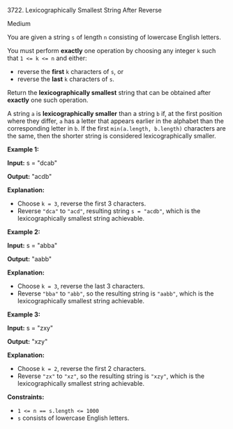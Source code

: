 3722\. Lexicographically Smallest String After Reverse

Medium

You are given a string `s` of length `n` consisting of lowercase English letters.

You must perform **exactly** one operation by choosing any integer `k` such that `1 <= k <= n` and either:

*   reverse the **first** `k` characters of `s`, or
*   reverse the **last** `k` characters of `s`.

Return the **lexicographically smallest** string that can be obtained after **exactly** one such operation.

A string `a` is **lexicographically smaller** than a string `b` if, at the first position where they differ, `a` has a letter that appears earlier in the alphabet than the corresponding letter in `b`. If the first `min(a.length, b.length)` characters are the same, then the shorter string is considered lexicographically smaller.

**Example 1:**

**Input:** s = "dcab"

**Output:** "acdb"

**Explanation:**

*   Choose `k = 3`, reverse the first 3 characters.
*   Reverse `"dca"` to `"acd"`, resulting string `s = "acdb"`, which is the lexicographically smallest string achievable.

**Example 2:**

**Input:** s = "abba"

**Output:** "aabb"

**Explanation:**

*   Choose `k = 3`, reverse the last 3 characters.
*   Reverse `"bba"` to `"abb"`, so the resulting string is `"aabb"`, which is the lexicographically smallest string achievable.

**Example 3:**

**Input:** s = "zxy"

**Output:** "xzy"

**Explanation:**

*   Choose `k = 2`, reverse the first 2 characters.
*   Reverse `"zx"` to `"xz"`, so the resulting string is `"xzy"`, which is the lexicographically smallest string achievable.

**Constraints:**

*   `1 <= n == s.length <= 1000`
*   `s` consists of lowercase English letters.
